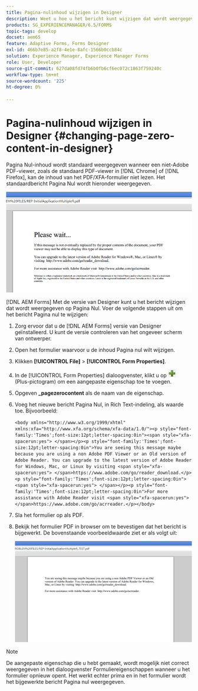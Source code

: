 ```yaml
---
title: Pagina-nulinhoud wijzigen in Designer
description: Weet u hoe u het bericht kunt wijzigen dat wordt weergegeven op Pagina Nul van een XFA-PDF wanneer u het weergeeft in een niet-Adobe PDF-viewer?
products: SG_EXPERIENCEMANAGER/6.5/FORMS
topic-tags: develop
docset: aem65
feature: Adaptive Forms, Forms Designer
exl-id: 466b7e85-a2f8-4e1e-8afc-1566b0ccb84c
solution: Experience Manager, Experience Manager Forms
role: User, Developer
source-git-commit: 627da08fd74fb6b0fb6cf6ec072c1863f759240c
workflow-type: tm+mt
source-wordcount: '225'
ht-degree: 0%

---
```


# Pagina-nulinhoud wijzigen in Designer {#changing-page-zero-content-in-designer}

Pagina Nul-inhoud wordt standaard weergegeven wanneer een niet-Adobe PDF-viewer, zoals de standaard PDF-viewer in [!DNL Chrome] of [!DNL Firefox], kan de inhoud van het PDF/XFA-formulier niet lezen. Het standaardbericht Pagina Nul wordt hieronder weergegeven.

![defaultPage0message](assets/defaultpage0message.png)

[!DNL AEM Forms] Met de versie van Designer kunt u het bericht wijzigen dat wordt weergegeven op Pagina Nul. Voer de volgende stappen uit om het bericht Pagina nul te wijzigen:

1. Zorg ervoor dat u de [!DNL AEM Forms] versie van Designer geïnstalleerd. U kunt de versie controleren van het ongeveer scherm van ontwerper.

1. Open het formulier waarvoor u de inhoud Pagina nul wilt wijzigen.

1. Klikken **[!UICONTROL File]** > **[!UICONTROL Form Properties]**.

1. In de [!UICONTROL Form Properties] dialoogvenster, klikt u op ![plus](assets/plus.png) (Plus-pictogram) om een aangepaste eigenschap toe te voegen.

1. Opgeven **_pagezerocontent** als de naam van de eigenschap.
1. Voeg het nieuwe bericht Pagina Nul, in Rich Text-indeling, als waarde toe. Bijvoorbeeld:


   `<body xmlns="http://www.w3.org/1999/xhtml" xmlns:xfa="http://www.xfa.org/schema/xfa-data/1.0/"><p style="font-family:'Times';font-size:12pt;letter-spacing:0in"><span style="xfa-spacerun:yes"> </span></p><p style="font-family:'Times';font-size:12pt;letter-spacing:0in">You are seeing this message maybe because you are using a non Adobe PDF Viewer or an Old version of Adobe Reader. You can upgrade to the latest version of Adobe Reader for Windows, Mac, or Linux by visiting <span style="xfa-spacerun:yes"> </span>https://www.adobe.com/go/reader_download.</p><p style="font-family:'Times';font-size:12pt;letter-spacing:0in"><span style="xfa-spacerun:yes"> </span></p><p style="font-family:'Times';font-size:12pt;letter-spacing:0in">For more assistance with Adobe Reader visit <span style="xfa-spacerun:yes"> </span>https://www.adobe.com/go/acrreader.</p></body>`

1. Sla het formulier op als PDF.

1. Bekijk het formulier PDF in browser om te bevestigen dat het bericht is bijgewerkt. De bovenstaande voorbeeldwaarde ziet er als volgt uit:

   ![gewijzigd bericht](assets/changedmessage.png)

>[!NOTE]
>
>De aangepaste eigenschap die u hebt gemaakt, wordt mogelijk niet correct weergegeven in het dialoogvenster Formuliereigenschappen wanneer u het formulier opnieuw opent. Het werkt echter prima en in het formulier wordt het bijgewerkte bericht Pagina nul weergegeven.
